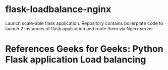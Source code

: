 # flask-loadbalance-nginx
Launch scale-able flask application. Repository contains boilerplate code to launch 2 instances of flask application and route them via Nginx server 

# References Geeks for Geeks: Python Flask application Load balancing